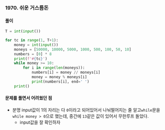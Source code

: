 ### 1970. 쉬운 거스름돈

#### 풀이

```python
T = int(input())

for tc in range(1, T+1):
    money = int(input())
    moneys = [50000, 10000, 5000, 1000, 500, 100, 50, 10]
    numbers = [0] * 8
    print(f'#{tc}')
    while money >= 10:
        for i in range(len(moneys)):
            numbers[i] = money // moneys[i]
            money = money % moneys[i]
            print(numbers[i], end=' ')
    print()
```

#### 문제를 풀면서 어려웠던 점

- 분명 input값이 1의 자리는 다 `0`이라고 되어있어서 나눠떨어지는 줄 알고`while`문을 `while money > 0`으로 했는데, 중간에 `13`같은 값이 있어서 무한루프 돌았다.
  - input값을 잘 확인하자